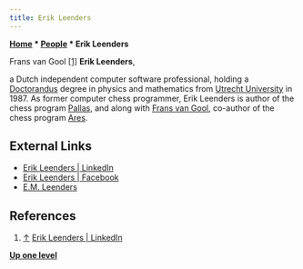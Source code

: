 ```yaml
---
title: Erik Leenders
---
```

**[Home](Home "Home") * [People](People "People") * Erik Leenders**

[](https://www.linkedin.com/in/erik-leenders-87125a10/) Frans van Gool <a id="cite-note-1" href="#cite-ref-1">[1]</a>
**Erik Leenders**,

a Dutch independent computer software professional, holding a [Doctorandus](https://en.wikipedia.org/wiki/Doctorandus) degree in physics and mathematics from [Utrecht University](https://en.wikipedia.org/wiki/Utrecht_University) in 1987.
As former computer chess programmer, Erik Leenders is author of the chess program [Pallas](Pallas "Pallas"), and along with [Frans van Gool](Frans_van_Gool "Frans van Gool"), co-author of the chess program [Ares](Ares "Ares").

## External Links

- [Erik Leenders | LinkedIn](https://www.linkedin.com/in/erik-leenders-87125a10/)
- [Erik Leenders | Facebook](https://www.facebook.com/erik.leenders.714)
- [E.M. Leenders](http://www.emleenders.nl/index.aspx)

## References

1. <a id="cite-ref-1" href="#cite-note-1">↑</a> [Erik Leenders | LinkedIn](https://www.linkedin.com/in/erik-leenders-87125a10/)

**[Up one level](People "People")**

